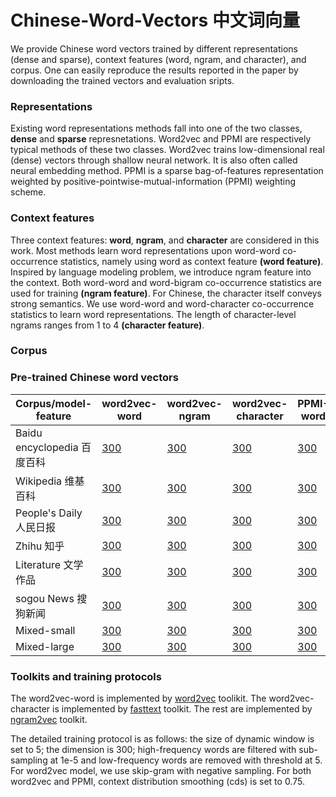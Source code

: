 # Chinese-Word-Vectors 中文词向量
We provide Chinese word vectors trained by different representations (dense and sparse), context features (word, ngram, and character), and corpus. One can easily reproduce the results reported in the paper by downloading the trained vectors and evaluation sripts. 

### Representations
Existing word representations methods fall into one of the two classes, **dense** and **sparse** represnetations. Word2vec and PPMI are respectively typical methods of these two classes. Word2vec trains low-dimensional real (dense) vectors through shallow neural network. It is also often called neural embedding method. PPMI is a sparse bag-of-features representation weighted by positive-pointwise-mutual-information (PPMI) weighting scheme.

### Context features
Three context features: **word**, **ngram**, and **character** are considered in this work. Most methods learn word representations upon word-word co-occurrence statistics, namely using word as context feature **(word feature)**. Inspired by language modeling problem, we introduce ngram feature into the context. Both word-word and word-bigram co-occurrence statistics are used for training **(ngram feature)**. For Chinese, the character itself conveys strong semantics. We use word-word and word-character co-occurrence statistics to learn word representations. The length of character-level ngrams ranges from 1 to 4 **(character feature)**.

### Corpus

### Pre-trained Chinese word vectors  

Corpus/model-feature | word2vec-word | word2vec-ngram | word2vec-character | PPMI-word | PPMI-ngram | PPMI-character
----|----|----|----|----|----|----
Baidu encyclopedia 百度百科 | [300](http://www.baidu.com) | [300](http://www.baidu.com) | [300](http://www.baidu.com) | [300](http://www.baidu.com) | [300](http://www.baidu.com) | [300](http://www.baidu.com)
Wikipedia 维基百科 | [300](http://www.baidu.com) | [300](http://www.baidu.com) | [300](http://www.baidu.com) | [300](http://www.baidu.com) | [300](http://www.baidu.com) | [300](http://www.baidu.com)
People's Daily 人民日报 | [300](http://www.baidu.com) | [300](http://www.baidu.com) | [300](http://www.baidu.com) | [300](http://www.baidu.com) | [300](http://www.baidu.com) | [300](http://www.baidu.com)
Zhihu 知乎 | [300](http://www.baidu.com) | [300](http://www.baidu.com) | [300](http://www.baidu.com) | [300](http://www.baidu.com) | [300](http://www.baidu.com) | [300](http://www.baidu.com)
Literature 文学作品 | [300](http://www.baidu.com) | [300](http://www.baidu.com) | [300](http://www.baidu.com) |  [300](http://www.baidu.com) | [300](http://www.baidu.com) | [300](http://www.baidu.com)
sogou News 搜狗新闻 | [300](http://www.baidu.com) | [300](http://www.baidu.com) | [300](http://www.baidu.com) |  [300](http://www.baidu.com) | [300](http://www.baidu.com) | [300](http://www.baidu.com)
Mixed-small | [300](http://www.baidu.com) | [300](http://www.baidu.com) | [300](http://www.baidu.com) |  [300](http://www.baidu.com) | [300](http://www.baidu.com) | [300](http://www.baidu.com)
Mixed-large | [300](http://www.baidu.com) | [300](http://www.baidu.com) | [300](http://www.baidu.com) |  [300](http://www.baidu.com) | [300](http://www.baidu.com) | [300](http://www.baidu.com)

### Toolkits and training protocols
The word2vec-word is implemented by [word2vec](https://github.com/svn2github/word2vec) toolikit. The word2vec-character is implemented by [fasttext](https://github.com/facebookresearch/fastText) toolkit. The rest are implemented by [ngram2vec](https://github.com/zhezhaoa/ngram2vec/) toolkit.

The detailed training protocol is as follows: the size of dynamic window is set to 5; the dimension is 300; high-frequency words are filtered with sub-sampling at 1e-5 and low-frequency words are removed with threshold at 5. For word2vec model, we use skip-gram with negative sampling. For both word2vec and PPMI, context distribution smoothing (cds) is set to 0.75. 
